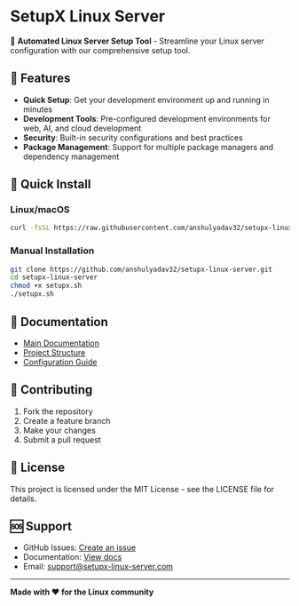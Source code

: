# SetupX Linux Server

🚀 **Automated Linux Server Setup Tool** - Streamline your Linux server configuration with our comprehensive setup tool.

## 🌟 Features

- **Quick Setup**: Get your development environment up and running in minutes
- **Development Tools**: Pre-configured development environments for web, AI, and cloud development
- **Security**: Built-in security configurations and best practices
- **Package Management**: Support for multiple package managers and dependency management

## 🚀 Quick Install

### Linux/macOS
```bash
curl -fsSL https://raw.githubusercontent.com/anshulyadav32/setupx-linux-server/main/setupx.sh | bash
```

### Manual Installation
```bash
git clone https://github.com/anshulyadav32/setupx-linux-server.git
cd setupx-linux-server
chmod +x setupx.sh
./setupx.sh
```

## 📖 Documentation

- [Main Documentation](https://github.com/anshulyadav32/setupx-linux-server)
- [Project Structure](https://github.com/anshulyadav32/setupx-linux-server/blob/main/docs/STRUCTURE.md)
- [Configuration Guide](https://github.com/anshulyadav32/setupx-linux-server/blob/main/config.json)

## 🤝 Contributing

1. Fork the repository
2. Create a feature branch
3. Make your changes
4. Submit a pull request

## 📄 License

This project is licensed under the MIT License - see the LICENSE file for details.

## 🆘 Support

- GitHub Issues: [Create an issue](https://github.com/anshulyadav32/setupx-linux-server/issues)
- Documentation: [View docs](https://github.com/anshulyadav32/setupx-linux-server/tree/main/docs)
- Email: support@setupx-linux-server.com

---

**Made with ❤️ for the Linux community**
